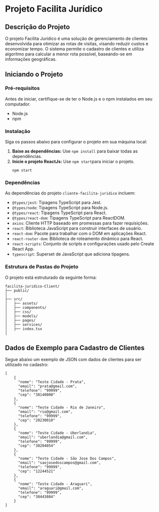 <!DOCTYPE html>
<html lang="pt">
<body>
    <h1>Projeto Facilita Jurídico</h1>
      <h2>Descrição do Projeto</h2>
    <p>O projeto Facilita Jurídico é uma solução de gerenciamento de clientes desenvolvida para otimizar as rotas de visitas, visando reduzir custos e economizar tempo. O sistema permite o cadastro de clientes e utiliza algoritmo para calcular a menor rota possível, baseando-se em informações geográficas.</p>
      <h2>Iniciando o Projeto</h2>
    <h3>Pré-requisitos</h3>
    <p>Antes de iniciar, certifique-se de ter o Node.js e o npm instalados em seu computador.</p>
    <ul>
        <li>Node.js</li>
        <li>npm</li>
    </ul>
      <h3>Instalação</h3>
    <p>Siga os passos abaixo para configurar o projeto em sua máquina local:</p>
    <ol>
     <li><strong>Baixe as dependências:</strong> Use <code>npm install</code> para baixar todas as dependências.</li>
        <li><strong>Inicie o projeto ReactJs:</strong> Use <code>npm start</code>para iniciar o projeto.</li>
        <pre><code>npm start</code></pre>
    </ol>
<h3>Dependências</h3>
<p>As dependências do projeto <code>cliente-facilita-juridico</code> incluem:</p>
<ul>
    <li><code>@types/jest</code>: Tipagens TypeScript para Jest.</li>
    <li><code>@types/node</code>: Tipagens TypeScript para Node.js.</li>
    <li><code>@types/react</code>: Tipagens TypeScript para React.</li>
    <li><code>@types/react-dom</code>: Tipagens TypeScript para ReactDOM.</li>
    <li><code>axios</code>: Cliente HTTP baseado em promessas para fazer requisições.</li>
    <li><code>react</code>: Biblioteca JavaScript para construir interfaces de usuário.</li>
    <li><code>react-dom</code>: Pacote para trabalhar com o DOM em aplicações React.</li>
    <li><code>react-router-dom</code>: Biblioteca de roteamento dinâmico para React.</li>
    <li><code>react-scripts</code>: Conjunto de scripts e configurações usado pelo Create React App.</li>
    <li><code>typescript</code>: Superset de JavaScript que adiciona tipagens.</li>
</ul>
      <h3>Estrutura de Pastas do Projeto</h3>
    <p>O projeto está estruturado da seguinte forma:</p>
    <pre><code>facilita-juridico-Client/
├── public/
│ 
├── src/
│   ├── assets/
│   ├── components/
│   ├── css/
│   ├── models/
│   ├── pages/
│   ├── services/
│   ├── index.tsx    
│   
</code></pre>

<h2>Dados de Exemplo para Cadastro de Clientes</h2>
    <p>Segue abaixo um exemplo de JSON com dados de clientes para ser utilizado no cadastro:</p>
    <pre><code>[
    {
      "nome": "Teste Cidade - Prata",
      "email": "prata@gmail.com",
      "telefone": "99999",
      "cep": "38140000"
    },
    {
      "nome": "Teste Cidade - Rio de Janeiro",
      "email": "rio@gmail.com",
      "telefone": "99999",
      "cep": "20230010"
    },
    {
      "nome": "Teste Cidade - Uberlandia",
      "email": "uberlandia@gmail.com",
      "telefone": "99999",
      "cep": "38204054"
    },
    {
      "nome": "Teste Cidade - São Jose Dos Campos",
      "email": "saojosedoscampos@gmail.com",
      "telefone": "99999",
      "cep": "12244521"
    },
    {
      "nome": "Teste Cidade - Araguari",
      "email": "araguari@gmail.com",
      "telefone": "99999",
      "cep": "38443084"
    }
]</code></pre>
</body>
</html>
